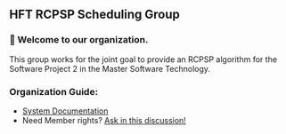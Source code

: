 ## HFT RCPSP Scheduling Group

### 👋 Welcome to our organization.

This group works for the joint goal to provide an RCPSP algorithm for the Software Project 2 in the Master Software Technology.

### Organization Guide:

* [System Documentation](https://github.com/hft-rcpsp-scheduling/.github/tree/main/docs)
* Need Member rights? [Ask in this discussion!](https://github.com/hft-rcpsp-scheduling/.github/discussions/2)
